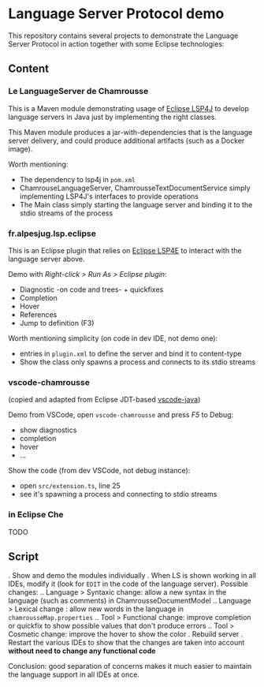 # Language Server Protocol demo

This repository contains several projects to demonstrate the Language Server Protocol in action together with some Eclipse technologies:

## Content

### Le LanguageServer de Chamrousse

This is a Maven module demonstrating usage of [Eclipse LSP4J](https://github.com/eclipse/lsp4j) to develop language servers in Java just by implementing the right classes.

This Maven module produces a jar-with-dependencies that is the language server delivery, and could produce additional artifacts (such as a Docker image).

Worth mentioning:
* The dependency to lsp4j in `pom.xml`
* ChamrouseLanguageServer, ChamrousseTextDocumentService simply implementing LSP4J's interfaces to provide operations
* The Main class simply starting  the language server and binding it to the stdio streams of the process

### fr.alpesjug.lsp.eclipse

This is an Eclipse plugin that relies on [Eclipse LSP4E](https://projects.eclipse.org/projects/technology.lsp4e) to interact with the language server above.

Demo with *Right-click > Run As > Eclipse plugin*:
* Diagnostic -on code and trees- + quickfixes
* Completion
* Hover
* References
* Jump to definition (F3)

Worth mentioning simplicity (on code in dev IDE, not demo one):
* entries in `plugin.xml` to define the server and bind it to content-type
* Show the class only spawns a process and connects to its stdio streams

### vscode-chamrousse

(copied and adapted from Eclipse JDT-based [vscode-java](https://github.com/redhat-developer/vscode-java))

Demo from VSCode, open `vscode-chamrousse` and press *F5* to Debug:
* show diagnostics
* completion
* hover
* ...

Show the code (from dev VSCode, not debug instance):
* open `src/extension.ts`, line 25
* see it's spawning a process and connecting to stdio streams

### in Eclipse Che

TODO

## Script

. Show and demo the modules individually
. When LS is shown working in all IDEs, modify it (look for `EDIT` in the code of the language server). Possible changes:
.. Language > Syntaxic change: allow a new syntax in the language (such as comments) in ChamrousseDocumentModel
.. Language > Lexical change : allow new words in the language in `chamrousseMap.properties`
.. Tool > Functional change: improve completion or quickfix to show possible values that don't produce errors
.. Tool > Cosmetic change: improve the hover to show the color
. Rebuild server
. Restart the various IDEs to show that the changes are taken into account **without need to change any functional code**

Conclusion: good separation of concerns makes it much easier to maintain the language support in all IDEs at once.
